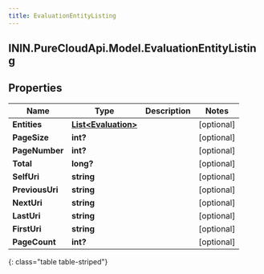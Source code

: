 ```yaml
---
title: EvaluationEntityListing
---
```

## ININ.PureCloudApi.Model.EvaluationEntityListing

## Properties

|Name | Type | Description | Notes|
|------------ | ------------- | ------------- | -------------|
| **Entities** | [**List&lt;Evaluation&gt;**](Evaluation.html) |  | [optional] |
| **PageSize** | **int?** |  | [optional] |
| **PageNumber** | **int?** |  | [optional] |
| **Total** | **long?** |  | [optional] |
| **SelfUri** | **string** |  | [optional] |
| **PreviousUri** | **string** |  | [optional] |
| **NextUri** | **string** |  | [optional] |
| **LastUri** | **string** |  | [optional] |
| **FirstUri** | **string** |  | [optional] |
| **PageCount** | **int?** |  | [optional] |
{: class="table table-striped"}



